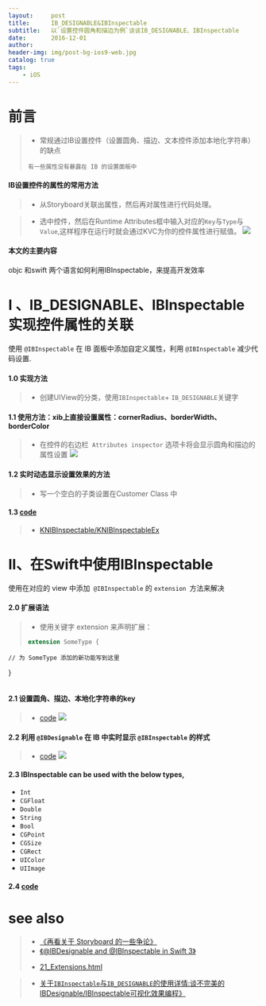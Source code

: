 ```yaml
---
layout:     post
title:      IB_DESIGNABLE&IBInspectable
subtitle:   以`设置控件圆角和描边为例`谈谈IB_DESIGNABLE、IBInspectable
date:       2016-12-01
author:    
header-img: img/post-bg-ios9-web.jpg
catalog: true
tags:
    - iOS
---
```


# 前言


>* 常规通过IB设置控件（设置圆角、描边、文本控件添加本地化字符串）的缺点
>```
>有一些属性没有暴露在 IB 的设置面板中
>```


#### IB设置控件的属性的常用方法

>* 从Storyboard关联出属性，然后再对属性进行代码处理。
><script src="https://gist.github.com/zhangkn/804ec755c610a5fecb488282ab2655f7.js"></script>


>* 选中控件，然后在Runtime Attributes框中输入对应的`Key`与`Type`与`Value`,这样程序在运行时就会通过KVC为你的控件属性进行赋值。
>![](http://ww4.sinaimg.cn/large/7853084cgw1fabg89aeqkj207b08j74y.jpg)
>

#### 本文的主要内容

objc 和swift 两个语言如何利用IBInspectable，来提高开发效率


# I 、IB_DESIGNABLE、IBInspectable 实现控件属性的关联


使用 `@IBInspectable` 在 IB 面板中添加自定义属性，利用 `@IBInspectable` 减少代码设置.



#### 1.0 实现方法

>* 创建UIView的分类，使用`IBInspectable`+ `IB_DESIGNABLE`关键字
><script src="https://gist.github.com/zhangkn/a84c12311253de0929cfa932c13dbb5f.js"></script>

#### 1.1 使用方法：xib上直接设置属性：cornerRadius、borderWidth、borderColor


>* 在控件的右边栏` Attributes inspector` 选项卡将会显示圆角和描边的属性设置
>![](http://ww4.sinaimg.cn/large/7853084cgw1facfqugjtbj20mp07v401.jpg)
>

#### 1.2 实时动态显示设置效果的方法

>* 写一个空白的子类设置在Customer Class 中
><script src="https://gist.github.com/zhangkn/89eb967d5174eddbc0af324a0a1cfc71.js"></script>
>
>

#### 1.3 [code](https://github.com/kunnan/KNIBInspectable)

>* [KNIBInspectable/KNIBInspectableEx](https://github.com/kunnan/KNIBInspectable/tree/master/KNIBInspectable/KNIBInspectableEx)
>

# II、在Swift中使用IBInspectable


使用在对应的 view 中添加` @IBInspectable` 的 `extension `方法来解决

#### 2.0 扩展语法

>* 使用关键字 extension 来声明扩展：
>```swift
>extension SomeType {
    // 为 SomeType 添加的新功能写到这里
}
>```



#### 2.1 设置圆角、描边、本地化字符串的key

>* [code](https://github.com/kunnan/KNSwiftIBInspectable/blob/master/KNSwiftIBInspectable/IBInspectable/UIViewExt.swift)
>![](https://ws1.sinaimg.cn/large/006tKfTcgy1fr2w2usos4j30ei08i0su.jpg)


#### 2.2 利用 `@IBDesignable` 在 IB 中实时显示 `@IBInspectable` 的样式

>* [code](https://github.com/kunnan/KNSwiftIBInspectable/blob/master/KNSwiftIBInspectable/IBInspectable/KNIBDesignableView.swift)
>![](https://ws3.sinaimg.cn/large/006tKfTcgy1fr2w8odusmj31cc08oaah.jpg)


#### 2.3  IBInspectable can be used with the below types,
- `Int`
- `CGFloat`
- `Double`
- `String`
- `Bool`
- `CGPoint`
- `CGSize`
- `CGRect`
- `UIColor`
- `UIImage`

#### 2.4 [code](https://github.com/kunnan/KNSwiftIBInspectable)


# see also

> -  [《再看关于 Storyboard 的一些争论》](https://onevcat.com/2017/04/storyboard-argue/)
> - [《@IBDesignable and @IBInspectable in Swift 3》](https://medium.com/@Anantha1992/ibdesignable-and-ibinspectable-in-swift-3-702d7dd00ca)
> 
>* [21_Extensions.html](http://wiki.jikexueyuan.com/project/swift/chapter2/21_Extensions.html)

>* [关于`IBInspectable`与`IB_DESIGNABLE`的使用详情:谈不完美的IBDesignable/IBInspectable可视化效果编程》](http://www.jianshu.com/p/a90e44ba1f2b)
>